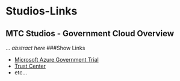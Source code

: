 # Studios-Links
## MTC Studios - Government Cloud Overview
... *abstract here*
###Show Links
* [Microsoft Azure Government Trial](http://aka.ms/azuregovttrial)
* [Trust Center](http://www.microsoft.com)
* etc...
